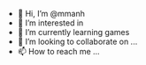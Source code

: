 - 👋 Hi, I’m @mmanh
- 👀 I’m interested in 
- 🌱 I’m currently learning games
- 💞️ I’m looking to collaborate on ...
- 📫 How to reach me ...

<!---
mmanh/mmanh is a ✨ special ✨ repository because its `README.md` (this file) appears on your GitHub profile.
You can click the Preview link to take a look at your changes.
--->
